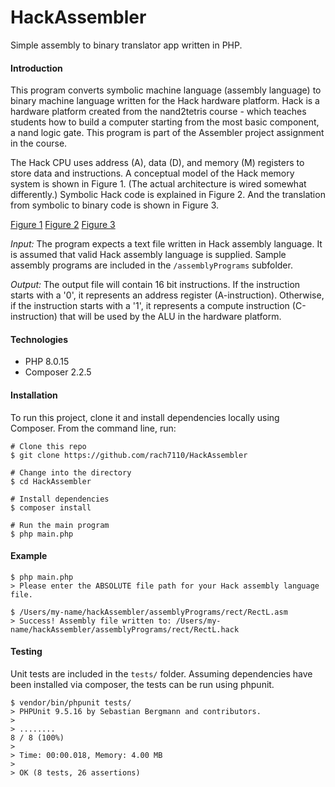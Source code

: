 # HackAssembler
Simple assembly to binary translator app written in PHP.

#### Introduction
This program converts symbolic machine language (assembly language) to binary machine language written for the Hack hardware platform.  Hack is a hardware platform created from the nand2tetris course - which teaches students how to build a computer starting from the most basic component, a nand logic gate. This program is part of the Assembler project assignment in the course.

The Hack CPU uses address (A), data (D), and memory (M) registers to store data and instructions. A conceptual model of the Hack memory system is shown in Figure 1. (The actual architecture is wired somewhat differently.) Symbolic Hack code is explained in Figure 2. And the translation from symbolic to binary code is shown in Figure 3.

[Figure 1](images/Figure1.png)
[Figure 2](images/Figure2.png)
[Figure 3](images/Figure3.png)

*Input:* The program expects a text file written in Hack assembly language. It is assumed that valid Hack assembly language is supplied. Sample assembly programs are included in the `/assemblyPrograms` subfolder.

*Output:* The output file will contain 16 bit instructions. If the instruction starts with a '0', it represents an address register (A-instruction). Otherwise, if the instruction starts with a '1', it represents a compute instruction (C-instruction) that will be used by the ALU in the hardware platform.
#### Technologies
* PHP 8.0.15
* Composer 2.2.5

#### Installation
To run this project, clone it and install dependencies locally using Composer. From the command line, run:

```
# Clone this repo
$ git clone https://github.com/rach7110/HackAssembler

# Change into the directory
$ cd HackAssembler

# Install dependencies
$ composer install

# Run the main program
$ php main.php
```

#### Example
```
$ php main.php
> Please enter the ABSOLUTE file path for your Hack assembly language file.

$ /Users/my-name/hackAssembler/assemblyPrograms/rect/RectL.asm
> Success! Assembly file written to: /Users/my-name/hackAssembler/assemblyPrograms/rect/RectL.hack
```

#### Testing
Unit tests are included in the `tests/` folder. Assuming dependencies have been installed via composer, the tests can be run using phpunit.
```
$ vendor/bin/phpunit tests/
> PHPUnit 9.5.16 by Sebastian Bergmann and contributors.
>
> ........                                                            8 / 8 (100%)
>
> Time: 00:00.018, Memory: 4.00 MB
>
> OK (8 tests, 26 assertions)
```
